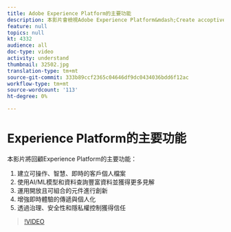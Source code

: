 ```yaml
---
title: Adobe Experience Platform的主要功能
description: 本影片會檢視Adobe Experience Platform&mdash;Create accoptive, intelligent, real-time customer profiles;利用AI/ML模型和資料查詢豐富資料並獲得更多見解；運用開放且可組合的元件進行創新；增強即時體驗的傳遞與個人化；並透過控管、安全性和隱私權控制獲得信任。
feature: null
topics: null
kt: 4332
audience: all
doc-type: video
activity: understand
thumbnail: 32502.jpg
translation-type: tm+mt
source-git-commit: 333b89ccf2365c04646df9dc0434036bdd6f12ac
workflow-type: tm+mt
source-wordcount: '113'
ht-degree: 0%

---
```



# Experience Platform的主要功能

本影片將回顧Experience Platform的主要功能：

1. 建立可操作、智慧、即時的客戶個人檔案
1. 使用AI/ML模型和資料查詢豐富資料並獲得更多見解
1. 運用開放且可組合的元件進行創新
1. 增強即時體驗的傳遞與個人化
1. 透過治理、安全性和隱私權控制獲得信任

>[!VIDEO](https://video.tv.adobe.com/v/32502?quality=12&learn=on)
